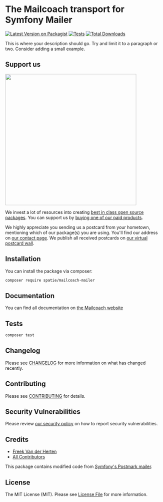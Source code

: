 # The Mailcoach transport for Symfony Mailer

[![Latest Version on Packagist](https://img.shields.io/packagist/v/spatie/mailcoach-mailer.svg?style=flat-square)](https://packagist.org/packages/spatie/mailcoach-mailer)
[![Tests](https://github.com/spatie/mailcoach-mailer/actions/workflows/run-tests.yml/badge.svg?branch=main)](https://github.com/spatie/mailcoach-mailer/actions/workflows/run-tests.yml)
[![Total Downloads](https://img.shields.io/packagist/dt/spatie/mailcoach-mailer.svg?style=flat-square)](https://packagist.org/packages/spatie/mailcoach-mailer)

This is where your description should go. Try and limit it to a paragraph or two. Consider adding a small example.

## Support us

[<img src="https://github-ads.s3.eu-central-1.amazonaws.com/mailcoach-mailer.jpg?t=1" width="419px" />](https://spatie.be/github-ad-click/mailcoach-mailer)

We invest a lot of resources into creating [best in class open source packages](https://spatie.be/open-source). You can support us by [buying one of our paid products](https://spatie.be/open-source/support-us).

We highly appreciate you sending us a postcard from your hometown, mentioning which of our package(s) you are using. You'll find our address on [our contact page](https://spatie.be/about-us). We publish all received postcards on [our virtual postcard wall](https://spatie.be/open-source/postcards).

## Installation

You can install the package via composer:

```bash
composer require spatie/mailcoach-mailer
```

## Documentation

You can find all documentation on [the Mailcoach website](https://mailcoach.app/docs)

## Tests

```bash
composer test
```

## Changelog

Please see [CHANGELOG](CHANGELOG.md) for more information on what has changed recently.

## Contributing

Please see [CONTRIBUTING](https://github.com/spatie/.github/blob/main/CONTRIBUTING.md) for details.

## Security Vulnerabilities

Please review [our security policy](../../security/policy) on how to report security vulnerabilities.

## Credits

- [Freek Van der Herten](https://github.com/freekmurze)
- [All Contributors](../../contributors)

This package contains modified code from [Symfony's Postmark mailer](https://github.com/symfony/postmark-mailer).

## License

The MIT License (MIT). Please see [License File](LICENSE.md) for more information.
